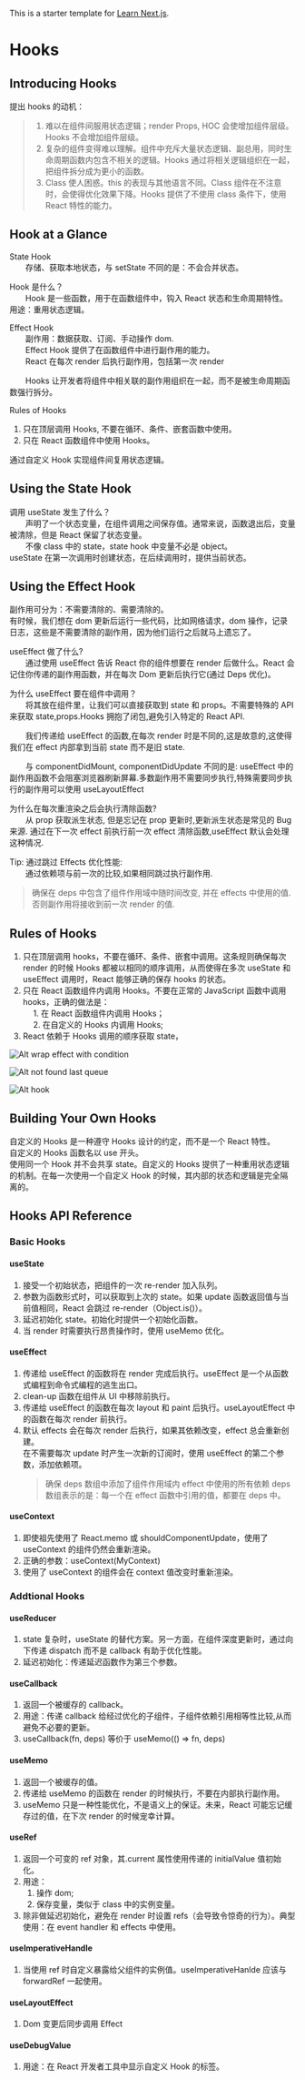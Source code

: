 This is a starter template for [Learn Next.js](https://nextjs.org/learn).

# Hooks

## Introducing Hooks

提出 hooks 的动机：

> 1.  难以在组件间服用状态逻辑；render Props, HOC 会使增加组件层级。Hooks 不会增加组件层级。
> 2.  复杂的组件变得难以理解。组件中充斥大量状态逻辑、副总用，同时生命周期函数内包含不相关的逻辑。Hooks 通过将相关逻辑组织在一起，把组件拆分成为更小的函数。
> 3.  Class 使人困惑。this 的表现与其他语言不同。Class 组件在不注意时，会使得优化效果下降。Hooks 提供了不使用 class 条件下，使用 React 特性的能力。

## Hook at a Glance

State Hook  
&emsp;&emsp;存储、获取本地状态，与 setState 不同的是：不会合并状态。

Hook 是什么？  
&emsp;&emsp;Hook 是一些函数，用于在函数组件中，钩入 React 状态和生命周期特性。用途：重用状态逻辑。

Effect Hook  
&emsp;&emsp;副作用：数据获取、订阅、手动操作 dom.  
&emsp;&emsp;Effect Hook 提供了在函数组件中进行副作用的能力。  
&emsp;&emsp;React 在每次 render 后执行副作用，包括第一次 render

&emsp;&emsp;Hooks 让开发者将组件中相关联的副作用组织在一起，而不是被生命周期函数强行拆分。

Rules of Hooks

1. 只在顶层调用 Hooks, 不要在循环、条件、嵌套函数中使用。
2. 只在 React 函数组件中使用 Hooks。

通过自定义 Hook 实现组件间复用状态逻辑。

## Using the State Hook

调用 useState 发生了什么？  
&emsp;&emsp;声明了一个状态变量，在组件调用之间保存值。通常来说，函数退出后，变量被清除，但是 React 保留了状态变量。  
&emsp;&emsp;不像 class 中的 state，state hook 中变量不必是 object。  
useState 在第一次调用时创建状态，在后续调用时，提供当前状态。

## Using the Effect Hook

副作用可分为：不需要清除的、需要清除的。  
有时候，我们想在 dom 更新后运行一些代码，比如网络请求，dom 操作，记录日志，这些是不需要清除的副作用，因为他们运行之后就马上遗忘了。

useEffect 做了什么?  
&emsp;&emsp;通过使用 useEffect 告诉 React 你的组件想要在 render 后做什么。React 会记住你传递的副作用函数，并在每次 Dom 更新后执行它(通过 Deps 优化)。

为什么 useEffect 要在组件中调用？  
&emsp;&emsp;将其放在组件里，让我们可以直接获取到 state 和 props。不需要特殊的 API 来获取 state,props.Hooks 拥抱了闭包,避免引入特定的 React API.

&emsp;&emsp;我们传递给 useEffect 的函数,在每次 render 时是不同的,这是故意的,这使得我们在 effect 内部拿到当前 state 而不是旧 state.

&emsp;&emsp;与 componentDidMount, componentDidUpdate 不同的是: useEffect 中的副作用函数不会阻塞浏览器刷新屏幕.多数副作用不需要同步执行,特殊需要同步执行的副作用可以使用 useLayoutEffect

为什么在每次重渲染之后会执行清除函数?  
&emsp;&emsp;从 prop 获取派生状态, 但是忘记在 prop 更新时,更新派生状态是常见的 Bug 来源. 通过在下一次 effect 前执行前一次 effect 清除函数,useEffect 默认会处理这种情况.

Tip: 通过跳过 Effects 优化性能:  
&emsp;&emsp;通过依赖项与前一次的比较,如果相同跳过执行副作用.

> 确保在 deps 中包含了组件作用域中随时间改变, 并在 effects 中使用的值.否则副作用将接收到前一次 render 的值.

## Rules of Hooks

1. 只在顶层调用 hooks，不要在循环、条件、嵌套中调用。这条规则确保每次 render 的时候 Hooks 都被以相同的顺序调用，从而使得在多次 useState 和 useEffect 调用时，React 能够正确的保存 hooks 的状态。
2. 只在 React 函数组件内调用 Hooks。不要在正常的 JavaScript 函数中调用 hooks，正确的做法是：  
   &emsp; 1. 在 React 函数组件内调用 Hooks；  
   &emsp; 2. 在自定义的 Hooks 内调用 Hooks;
3. React 依赖于 Hooks 调用的顺序获取 state，

![Alt wrap effect with condition](<.\public\images\屏幕截图(43).png>)

![Alt not found last queue](<.\public\images\屏幕截图(47).png>)

![Alt hook](<.\public\images\屏幕截图(49).png>)

## Building Your Own Hooks

自定义的 Hooks 是一种遵守 Hooks 设计的约定，而不是一个 React 特性。  
自定义的 Hooks 函数名以 use 开头。  
使用同一个 Hook 并不会共享 state。自定义的 Hooks 提供了一种重用状态逻辑的机制。在每一次使用一个自定义 Hook 的时候，其内部的状态和逻辑是完全隔离的。

## Hooks API Reference

### Basic Hooks

#### useState

1. 接受一个初始状态，把组件的一次 re-render 加入队列。
2. 参数为函数形式时，可以获取到上次的 state。如果 update 函数返回值与当前值相同，React 会跳过 re-render（Object.is()）。
3. 延迟初始化 state。初始化时提供一个初始化函数。
4. 当 render 时需要执行昂贵操作时，使用 useMemo 优化。

#### useEffect

1. 传递给 useEffect 的函数将在 render 完成后执行。useEffect 是一个从函数式编程到命令式编程的逃生出口。
2. clean-up 函数在组件从 UI 中移除前执行。
3. 传递给 useEffect 的函数在每次 layout 和 paint 后执行。useLayoutEffect 中的函数在每次 render 前执行。
4. 默认 effects 会在每次 render 后执行，如果其依赖改变，effect 总会重新创建。  
   在不需要每次 update 时产生一次新的订阅时，使用 useEffect 的第二个参数，添加依赖项。
   > 确保 deps 数组中添加了组件作用域内 effect 中使用的所有依赖
   > deps 数组表示的是：每一个在 effect 函数中引用的值，都要在 deps 中。

#### useContext

1. 即使祖先使用了 React.memo 或 shouldComponentUpdate，使用了 useContext 的组件仍然会重新渲染。
2. 正确的参数：useContext(MyContext)
3. 使用了 useContext 的组件会在 context 值改变时重新渲染。

### Addtional Hooks

#### useReducer

1. state 复杂时，useState 的替代方案。另一方面，在组件深度更新时，通过向下传递 dispatch 而不是 callback 有助于优化性能。
2. 延迟初始化：传递延迟函数作为第三个参数。

#### useCallback

1. 返回一个被缓存的 callback。
2. 用途：传递 callback 给经过优化的子组件，子组件依赖引用相等性比较,从而避免不必要的更新。
3. useCallback(fn, deps) 等价于 useMemo(() => fn, deps)

#### useMemo

1. 返回一个被缓存的值。
2. 传递给 useMemo 的函数在 render 的时候执行，不要在内部执行副作用。
3. useMemo 只是一种性能优化，不是语义上的保证。未来，React 可能忘记缓存过的值，在下次 render 的时候宠幸计算。

#### useRef

1. 返回一个可变的 ref 对象，其.current 属性使用传递的 initialValue 值初始化。
2. 用途：
   1. 操作 dom;
   2. 保存变量，类似于 class 中的实例变量。
3. 除非做延迟初始化，避免在 render 时设置 refs（会导致令惊奇的行为）。典型使用：在 event handler 和 effects 中使用。

#### useImperativeHandle

1. 当使用 ref 时自定义暴露给父组件的实例值。useImperativeHanlde 应该与 forwardRef 一起使用。

#### useLayoutEffect

1. Dom 变更后同步调用 Effect

#### useDebugValue

1. 用途：在 React 开发者工具中显示自定义 Hook 的标签。
